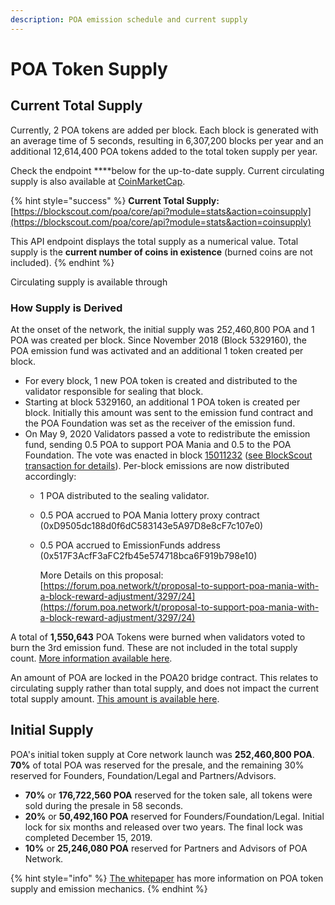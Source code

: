 ```yaml
---
description: POA emission schedule and current supply
---
```


# POA Token Supply

## **Current Total Supply**

Currently, 2 POA tokens are added per block. Each block is generated with an average time of 5 seconds, resulting in 6,307,200 blocks per year and an additional 12,614,400 POA tokens added to the total token supply per year.

Check the endpoint ****below for the up-to-date supply. Current circulating supply is also available at [CoinMarketCap](https://coinmarketcap.com/currencies/poa/).

{% hint style="success" %}
**Current Total Supply:**  [https://blockscout.com/poa/core/api?module=stats&action=coinsupply](https://blockscout.com/poa/core/api?module=stats&action=coinsupply)  
  
This API endpoint displays the total supply as a numerical value. Total supply is the **current number of coins in existence** \(burned coins are not included\).
{% endhint %}

Circulating supply is available through

### How Supply is Derived

At the onset of the network, the initial supply was 252,460,800 POA and 1 POA was created per block. Since November 2018 \(Block 5329160\), the POA emission fund was activated and an additional 1 token created per block.  

* For every block, 1 new POA token is created and distributed to the validator responsible for sealing that block. 
* Starting at block 5329160, an additional 1 POA token is created per block. Initially this amount was sent to the emission fund contract and the POA Foundation was set as the receiver of the emission fund.
* On May 9, 2020 Validators passed a vote to redistribute the emission fund, sending 0.5 POA to support POA Mania and 0.5 to the POA Foundation. The vote was enacted in block [15011232](https://blockscout.com/poa/core/blocks/15011232) \([see BlockScout transaction for details](https://blockscout.com/poa/core/tx/0xe7d562923ae3b0f3aa67b583a2c95e5f9fe0fc9a81a6c5f035b2b202914a7b3b/internal_transactions)\). Per-block emissions are now distributed accordingly:
  * 1 POA distributed to the sealing validator.
  * 0.5 POA accrued to POA Mania lottery proxy contract \(0xD9505dc188d0f6dC583143e5A97D8e8cF7c107e0\) 
  * 0.5 POA accrued to EmissionFunds address \(0x517F3AcfF3aFC2fb45e574718bca6F919b798e10\)



    More Details on this proposal: [https://forum.poa.network/t/proposal-to-support-poa-mania-with-a-block-reward-adjustment/3297/24](https://forum.poa.network/t/proposal-to-support-poa-mania-with-a-block-reward-adjustment/3297/24)

A total of **1,550,643** POA Tokens were burned when validators voted to burn the 3rd emission fund. These are not included in the total supply count. [More information available here](https://forum.poa.network/t/emission-funds-3-results/2957).

An amount of POA are locked in the POA20 bridge contract. This relates to circulating supply rather than total supply, and does not impact the current total supply amount. [This amount is available here](https://bridge.poa.net/statistics).

## Initial Supply

POA's initial token supply at Core network launch was **252,460,800 POA**. **70%** of total POA was reserved for the presale, and the remaining 30% reserved for Founders, Foundation/Legal and Partners/Advisors.

* **70%** or **176,722,560 POA** reserved for the token sale, all tokens were sold during the presale in 58 seconds.
* **20%** or **50,492,160 POA** reserved for Founders/Foundation/Legal. Initial lock for six months and released over two years. The final lock was completed December 15, 2019.
* **10%** or **25,246,080 POA** reserved for Partners and Advisors of POA Network.

{% hint style="info" %}
[The whitepaper](../whitepaper/poadao-v1/poa-network-functionality.md) has more information on POA token supply and emission mechanics.
{% endhint %}

